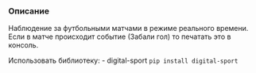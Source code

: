 ### Описание

Наблюдение за футбольными матчами в режиме реального времени.
Если в матче происходит событие (Забали гол) то печатать это в консоль.

Использовать библиотеку:
    - digital-sport `pip install digital-sport`


